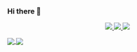 ### Hi there 👋
<p align="center">
  <a href="https://twitter.com/0x446172696f0a">
    <img src="https://img.shields.io/twitter/follow/0x446172696f0a?style=for-the-badge&label=%400x446172696f0a&logo=twitter&logoColor=00AEFF&labelColor=black&color=7fff00">
  </a>
  <a href="https://www.linkedin.com/in/darioclavijo/">
    <img src="https://img.shields.io/badge/-dario%20clavijo-blue?style=for-the-badge&logo=Linkedin&logoColor=00AEFF&labelColor=black&color=black">
  </a>
  <a href="https://keybase.io/dclavijo">
    <img src="https://img.shields.io/keybase/pgp/dclavijo?style=for-the-badge&logoColor=00AEFF&labelColor=black&color=7fff00">
  </a>
</p>
<a href="https://github.com/daedalus">
  <img align="center" src="https://github-readme-stats.vercel.app/api?username=daedalus&count_private=true&show_icons=true&theme=chartreuse-dark" />
</a>
<a href="https://github.com/daedalus">
  <img align="center" src="https://github-readme-stats.vercel.app/api/top-langs/?username=daedalus&layout=compact&theme=chartreuse-dark&langs_count=8" />
</a>
